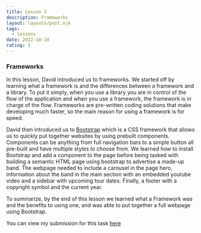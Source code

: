 ```yaml
---
title: Lesson 3
description: Frameworks
layout: layouts/post.njk
tags:
  - lessons
date: 2022-10-10
rating: 5
---
```

### Frameworks

In this lesson, David introduced us to frameworks. We started off by learning what a framework is and the differences between a framework and a library. To put it simply, when you use a library you are in control of the flow of the application and when you use a framework, the framework is in charge of the flow. Frameworks are pre-written coding solutions that make developing much faster, so the main reason for using a framework is for speed.

David then introduced us to [Bootstrap](https://getbootstrap.com/) which is a CSS framework that allows us to quickly put together websites by using prebuilt components. Components can be anything from full navigation bars to a simple button all pre-built and have multiple styles to choose from. We learned how to install Bootstrap and add a component to the page before being tasked with building a semantic HTML page using bootstrap to advertise a made-up band. The webpage needed to include a carousel in the page hero, information about the band in the main section with an embedded youtube video and a sidebar with upcoming tour dates. Finally, a footer with a copyright symbol and the current year.

To summarize, by the end of this lesson we learned what a Framework was and the benefits to using one, and was able to put together a full webpage using Bootstrap.

You can view my submission for this task [here](https://codepen.io/im4evabr0ke/pen/JjZBrpg)